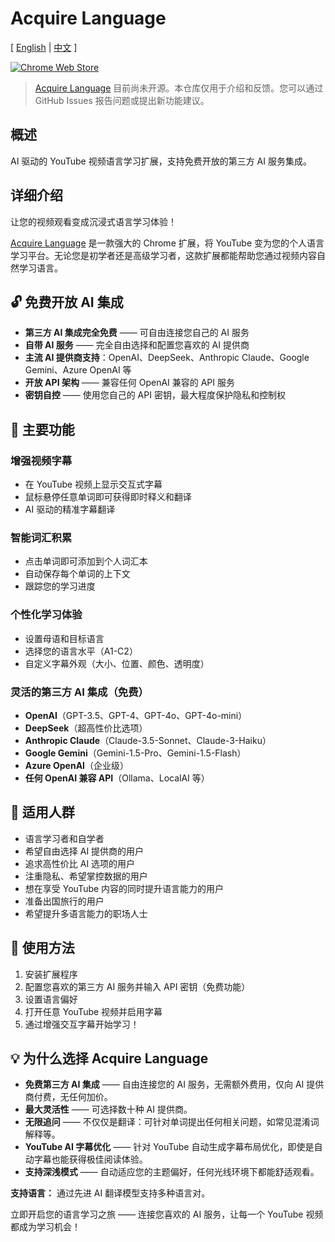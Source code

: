 # Acquire Language

[
    [English](./README.md) |
    [中文](./README-zh.md)
]

[![Chrome Web Store](https://img.shields.io/chrome-web-store/v/your-extension-id?label=Chrome%20Web%20Store&style=flat-square)](https://chrome.google.com/webstore/detail/pnobdlbfobamledoecdignpneeoohhio)

> [Acquire Language](https://chrome.google.com/webstore/detail/pnobdlbfobamledoecdignpneeoohhio) 目前尚未开源。本仓库仅用于介绍和反馈。您可以通过 GitHub Issues 报告问题或提出新功能建议。

## 概述

AI 驱动的 YouTube 视频语言学习扩展，支持免费开放的第三方 AI 服务集成。

## 详细介绍

让您的视频观看变成沉浸式语言学习体验！

[Acquire Language](https://chrome.google.com/webstore/detail/pnobdlbfobamledoecdignpneeoohhio) 是一款强大的 Chrome 扩展，将 YouTube 变为您的个人语言学习平台。无论您是初学者还是高级学习者，这款扩展都能帮助您通过视频内容自然学习语言。

## 🔓 免费开放 AI 集成

- **第三方 AI 集成完全免费** —— 可自由连接您自己的 AI 服务
- **自带 AI 服务** —— 完全自由选择和配置您喜欢的 AI 提供商
- **主流 AI 提供商支持**：OpenAI、DeepSeek、Anthropic Claude、Google Gemini、Azure OpenAI 等
- **开放 API 架构** —— 兼容任何 OpenAI 兼容的 API 服务
- **密钥自控** —— 使用您自己的 API 密钥，最大程度保护隐私和控制权

## 🎯 主要功能

### 增强视频字幕

- 在 YouTube 视频上显示交互式字幕
- 鼠标悬停任意单词即可获得即时释义和翻译
- AI 驱动的精准字幕翻译

### 智能词汇积累

- 点击单词即可添加到个人词汇本
- 自动保存每个单词的上下文
- 跟踪您的学习进度

### 个性化学习体验

- 设置母语和目标语言
- 选择您的语言水平（A1-C2）
- 自定义字幕外观（大小、位置、颜色、透明度）

### 灵活的第三方 AI 集成（免费）

- **OpenAI**（GPT-3.5、GPT-4、GPT-4o、GPT-4o-mini）
- **DeepSeek**（超高性价比选项）
- **Anthropic Claude**（Claude-3.5-Sonnet、Claude-3-Haiku）
- **Google Gemini**（Gemini-1.5-Pro、Gemini-1.5-Flash）
- **Azure OpenAI**（企业级）
- **任何 OpenAI 兼容 API**（Ollama、LocalAI 等）

## 🌟 适用人群

- 语言学习者和自学者
- 希望自由选择 AI 提供商的用户
- 追求高性价比 AI 选项的用户
- 注重隐私、希望掌控数据的用户
- 想在享受 YouTube 内容的同时提升语言能力的用户
- 准备出国旅行的用户
- 希望提升多语言能力的职场人士

## 🚀 使用方法

1. 安装扩展程序
2. 配置您喜欢的第三方 AI 服务并输入 API 密钥（免费功能）
3. 设置语言偏好
4. 打开任意 YouTube 视频并启用字幕
5. 通过增强交互字幕开始学习！

## 💡 为什么选择 Acquire Language

- **免费第三方 AI 集成** —— 自由连接您的 AI 服务，无需额外费用，仅向 AI 提供商付费，无任何加价。
- **最大灵活性** —— 可选择数十种 AI 提供商。
- **无限追问** —— 不仅仅是翻译：可针对单词提出任何相关问题，如常见混淆词解释等。
- **YouTube AI 字幕优化** —— 针对 YouTube 自动生成字幕布局优化，即使是自动字幕也能获得极佳阅读体验。
- **支持深浅模式** —— 自动适应您的主题偏好，任何光线环境下都能舒适观看。

**支持语言：** 通过先进 AI 翻译模型支持多种语言对。

立即开启您的语言学习之旅 —— 连接您喜欢的 AI 服务，让每一个 YouTube 视频都成为学习机会！
